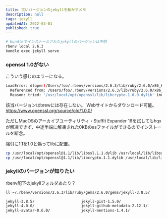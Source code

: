 ```yaml
---
title: 古いバージョンのjekyllを動かすメモ
description: null
tags: jekyll
updatedAt: 2022-03-01
published: true
---
```




```bash
# bundleでインストールされたjekyllのバージョンは不明
rbenv local 2.6.3
bundle exec jekyll serve
```

### openssl 1.0がない

こういう感じのエラーになる。

```bash
LoadError: dlopen(/Users/foo/.rbenv/versions/2.6.3/lib/ruby/2.6.0/x86_64-darwin18/digest/sha1.bundle, 0x0009): Library not loaded: /usr/local/opt/openssl/lib/libcrypto.1.0.0.dylib
  Referenced from: /Users/foo/.rbenv/versions/2.6.3/lib/ruby/2.6.0/x86_64-darwin18/digest/sha1.bundle
  Reason: tried: '/usr/local/opt/openssl/lib/libcrypto.1.0.0.dylib' (no such file), '/usr/local/lib/libcrypto.1.0.0.dylib' (no such file), '/usr/lib/libcrypto.1.0.0.dylib' (no such file) - /Users/foo/.rbenv/versions/2.6.3/lib/ruby/2.6.0/x86_64-darwin18/digest/sha1.bundle
```

該当バージョンはbrewには存在しない。
Webサイトからダウンロード可能。
https://www.openssl.org/source/old/1.0.0/

ただしMacOSのアーカイブユーティリティ・StuffIt Expander 16を試してもhqxが解凍できず、中途半端に解凍された0KBのasファイルができるのでインストールを断念。

強引に1.1を1.0と偽ってlibに配置。

```bash
cp /usr/local/opt/openssl@1.1/lib/libssl.1.1.dylib /usr/local/lib/libssl.1.0.dylib 
cp /usr/local/opt/openssl@1.1/lib/libcrypto.1.1.dylib /usr/local/lib/libcrypto.1.0.dylib 
```

### jekyllのバージョンが知りたい

rbenv配下のjekyllフォルダあたり？

```bash
ll ~/.rbenv/versions/2.6.3/lib/ruby/gems/2.6.0/gems/jekyll-3.8.5/

jekyll-3.8.5/                     jekyll-gist-1.5.0/                   jekyll-remote-theme-0.3.1/     jekyll-theme-dinky-0.1.1/      jekyll-theme-slate-0.1.1/
jekyll-4.0.0/                     jekyll-github-metadata-2.12.1/       jekyll-sass-converter-1.5.2/   jekyll-theme-hacker-0.1.1/     jekyll-theme-tactile-0.1.1/
jekyll-avatar-0.6.0/              jekyll-mentions-1.4.1/               jekyll-sass-converter-2.0.0/   jekyll-theme-leap-day-0.1.1/   jekyll-theme-time-machine-0.1.1/
```
